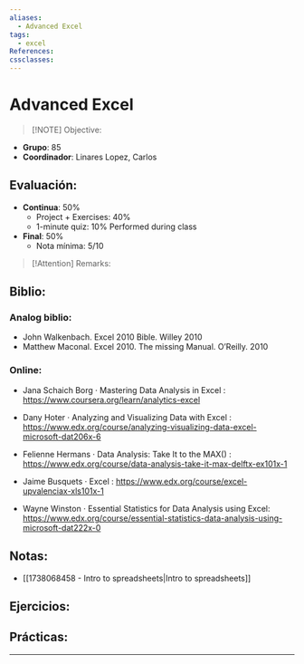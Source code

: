 ```yaml
---
aliases:
  - Advanced Excel
tags:
  - excel
References: 
cssclasses:
---
```

# Advanced Excel


> [!NOTE] Objective:
> 

+ **Grupo**: 85
+ **Coordinador**: Linares Lopez, Carlos

## Evaluación: 
+ **Continua**: 50%
	+ Project + Exercises: 40%
	+ 1-minute quiz: 10% 
	  Performed during class
+ **Final**: 50%
	+ Nota mínima: 5/10

> [!Attention] Remarks: 
> 

## Biblio:
### Analog biblio:
+ John Walkenbach. Excel 2010 Bible. Willey 2010
+ Matthew Maconal. Excel 2010. The missing Manual. O’Reilly. 2010

### Online:
+ Jana Schaich Borg · Mastering Data Analysis in Excel : https://www.coursera.org/learn/analytics-excel

+  Dany Hoter · Analyzing and Visualizing Data with Excel : https://www.edx.org/course/analyzing-visualizing-data-excel-microsoft-dat206x-6

+ Felienne Hermans · Data Analysis: Take It to the MAX() : https://www.edx.org/course/data-analysis-take-it-max-delftx-ex101x-1

+ Jaime Busquets · Excel : https://www.edx.org/course/excel-upvalenciax-xls101x-1
+ Wayne Winston · Essential Statistics for Data Analysis using Excel: https://www.edx.org/course/essential-statistics-data-analysis-using-microsoft-dat222x-0
## Notas: 
+ [[1738068458 - Intro to spreadsheets|Intro to spreadsheets]]

## Ejercicios: 

## Prácticas: 

***